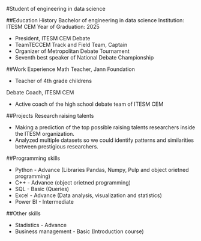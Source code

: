 #Student of engineering in data science

##Education History
Bachelor of engineering in data science Institution: ITESM CEM
Year of Graduation: 2025
- President, ITESM CEM Debate
- TeamTECCEM Track and Field Team, Captain
- Organizer of Metropolitan Debate Tournament
- Seventh best speaker of National Debate Championship

##Work Experience
Math Teacher, Jann Foundation
- Teacher of 4th grade childrens

Debate Coach, ITESM CEM
- Active coach of the high school debate team of ITESM CEM

##Projects
Research raising talents
- Making a prediction of the top possible
  raising talents researchers inside the ITESM organization.
- Analyzed multiple datasets so we could identify patterns and similarities between prestigious researchers. 

##Programming skills
- Python - Advance (Libraries Pandas, Numpy, Pulp and object orietned programming)
- C++ - Advance (object orietned programming)
- SQL - Basic (Queries)
- Excel - Advance (Data analysis, visualization and statistics)
- Power BI - Intermediate

##Other skills
- Stadistics - Advance
- Business management - Basic (Introduction course)
